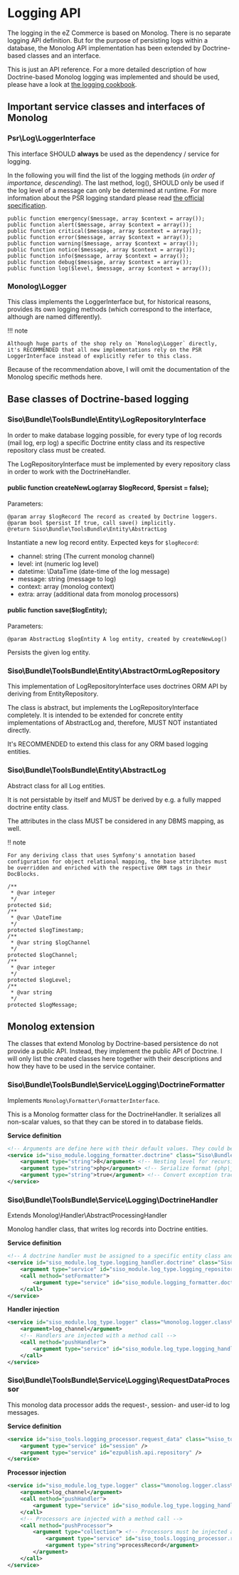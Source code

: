 # Logging API

The logging in the eZ Commerce is based on Monolog. There is no separate logging API definition. But for the purpose of persisting logs within a database, the Monolog API implementation has been extended by Doctrine-based classes and an interface.

This is just an API reference. For a more detailed description of how Doctrine-based Monolog logging was implemented and should be used, please have a look at [the logging cookbook](#).

## Important service classes and interfaces of Monolog

### Psr\Log\LoggerInterface

This interface SHOULD **always** be used as the dependency / service for logging. 

In the following you will find the list of the logging methods (*in order of importance, descending*). The last method, log(), SHOULD only be used if the log level of a message can only be determined at runtime. For more information about the PSR logging standard please read [the official specification](https://github.com/php-fig/fig-standards/blob/master/accepted/PSR-3-logger-interface.md).

```
public function emergency($message, array $context = array());
public function alert($message, array $context = array());
public function critical($message, array $context = array());
public function error($message, array $context = array());
public function warning($message, array $context = array());
public function notice($message, array $context = array());
public function info($message, array $context = array());
public function debug($message, array $context = array());
public function log($level, $message, array $context = array());
```

### Monolog\Logger

This class implements the LoggerInterface but, for historical reasons, provides its own logging methods (which correspond to the interface, although are named differently).

!!! note

    Although huge parts of the shop rely on `Monolog\Logger` directly, it's RECOMMENDED that all new implementations rely on the PSR LoggerInterface instead of explicitly refer to this class.

Because of the recommendation above, I will omit the documentation of the Monolog specific methods here.

## Base classes of Doctrine-based logging

### Siso\Bundle\ToolsBundle\Entity\LogRepositoryInterface

In order to make database logging possible, for every type of log records (mail log, erp log) a specific Doctrine entity class and its respective repository class must be created.

The LogRepositoryInterface must be implemented by every repository class in order to work with the DoctrineHandler.

#### public function createNewLog(array $logRecord, $persist = false);

Parameters:

```
@param array $logRecord The record as created by Doctrine loggers.
@param bool $persist If true, call save() implicitly.
@return Siso\Bundle\ToolsBundle\Entity\AbstractLog
```

Instantiate a new log record entity.
Expected keys for `$logRecord`:

- channel: string (The current monolog channel)
- level: int (numeric log level)
- datetime: \DataTime (date-time of the log message)
- message: string (message to log)
- context: array (monolog context)
- extra: array (additional data from monolog processors)
 
#### public function save($logEntity);

Parameters:

`@param AbstractLog $logEntity A log entity, created by createNewLog()`

Persists the given log entity.

### Siso\Bundle\ToolsBundle\Entity\AbstractOrmLogRepository

This implementation of LogRepositoryInterface uses doctrines ORM API by deriving from EntityRepository.

The class is abstract, but implements the LogRepositoryInterface completely. It is intended to be extended for concrete entity implementations of AbstractLog and, therefore, MUST NOT instantiated directly.

It's RECOMMENDED to extend this class for any ORM based logging entities.

### Siso\Bundle\ToolsBundle\Entity\AbstractLog

Abstract class for all Log entities.

It is not persistable by itself and MUST be derived by e.g. a fully mapped doctrine entity class.

The attributes in the class MUST be considered in any DBMS mapping, as well.

!! note

    For any deriving class that uses Symfony's annotation based configuration for object relational mapping, the base attributes must be overridden and enriched with the respective ORM tags in their DocBlocks.

```
/**
 * @var integer
 */
protected $id;
/**
 * @var \DateTime
 */
protected $logTimestamp;
/**
 * @var string $logChannel
 */
protected $logChannel;
/**
 * @var integer
 */
protected $logLevel;
/**
 * @var string
 */
protected $logMessage;
```

## Monolog extension

The classes that extend Monolog by Doctrine-based persistence do not provide a public API. Instead, they implement the public API of Doctrine. I will only list the created classes here together with their descriptions and how they have to be used in the service container.

### Siso\Bundle\ToolsBundle\Service\Logging\DoctrineFormatter

Implements `Monolog\Formatter\FormatterInterface`.

This is a Monolog formatter class for the DoctrineHandler. It serializes all non-scalar values, so that they can be stored in to database fields.

**Service definition**

``` xml
<!-- Arguments are define here with their default values. They could be omitted -->
<service id="siso_module.logging_formatter.doctrine" class="Siso\Bundle\ToolsBundle\Service\Logging\DoctrineFormatter">
    <argument type="string">8</argument> <!-- Nesting level for recursion -->
    <argument type="string">php</argument> <!-- Serialize format (php|json) -->
    <argument type="string">true</argument> <!-- Convert exception traces to string instead of array -->
</service>
```

### Siso\Bundle\ToolsBundle\Service\Logging\DoctrineHandler

Extends Monolog\Handler\AbstractProcessingHandler

Monolog handler class, that writes log records into Doctrine entities.

**Service definition**

``` xml
<!-- A doctrine handler must be assigned to a specific entity class and it's repository -->
<service id="siso_module.log_type.logging_handler.doctrine" class="Siso\Bundle\ToolsBundle\Service\Logging\DoctrineHandler">
    <argument type="service" id="siso_module.log_type.logging_repository.doctrine" /> <!-- The service ID of the repository class -->
    <call method="setFormatter">
        <argument type="service" id="siso_module.logging_formatter.doctrine"/> <!-- The service id of the previously defined DoctrineFormatter -->
    </call>
</service>
```

**Handler injection**

``` xml
<service id="siso_module.log_type.logger" class="%monolog.logger.class%">
    <argument>log_channel</argument>
    <!-- Handlers are injected with a method call -->
    <call method="pushHandler">
        <argument type="service" id="siso_module.log_type.logging_handler.doctrine"/>
    </call>
</service>
```

### Siso\Bundle\ToolsBundle\Service\Logging\RequestDataProcessor

This monolog data processor adds the request-, session- and user-id to log messages.

**Service definition**

``` xml
<service id="siso_tools.logging_processor.request_data" class="%siso_tools.logging_processor.request_data.class%">
    <argument type="service" id="session" />
    <argument type="service" id="ezpublish.api.repository" />
</service>
```

**Processor injection**

``` xml
<service id="siso_module.log_type.logger" class="%monolog.logger.class%">
    <argument>log_channel</argument>
    <call method="pushHandler">
        <argument type="service" id="siso_module.log_type.logging_handler.doctrine"/>
    </call>
    <!-- Processors are injected with a method call -->
    <call method="pushProcessor">
        <argument type="collection"> <!-- Processors must be injected as a callback (array(Object, 'methodName')) -->
            <argument type="service" id="siso_tools.logging_processor.request_data" />
            <argument type="string">processRecord</argument>
        </argument>
    </call>
</service>
```
